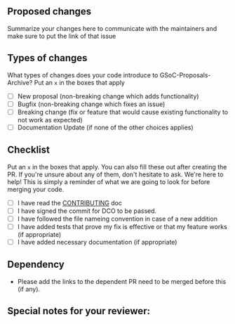 <!--  Thanks for sending a pull request!  -->

## Proposed changes

Summarize your changes here to communicate with the maintainers and make sure to put the link of that issue

## Types of changes

What types of changes does your code introduce to GSoC-Proposals-Archive? Put an `x` in the boxes that apply

- [ ] New proposal (non-breaking change which adds functionality)
- [ ] Bugfix (non-breaking change which fixes an issue)
- [ ] Breaking change (fix or feature that would cause existing functionality to not work as expected)
- [ ] Documentation Update (if none of the other choices applies)

## Checklist

Put an `x` in the boxes that apply. You can also fill these out after creating the PR. If you're unsure about any of them, don't hesitate to ask. We're here to help! This is simply a reminder of what we are going to look for before merging your code.

- [ ] I have read the [CONTRIBUTING]() doc
- [ ] I have signed the commit for DCO to be passed.
- [ ] I have followed the file nameing convention in case of a new addition
- [ ] I have added tests that prove my fix is effective or that my feature works (if appropriate)
- [ ] I have added necessary documentation (if appropriate)

## Dependency

- Please add the links to the dependent PR need to be merged before this (if any).

## Special notes for your reviewer:
